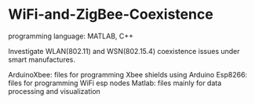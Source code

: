 # WiFi-and-ZigBee-Coexistence
programming language: MATLAB, C++

Investigate WLAN(802.11) and WSN(802.15.4) coexistence issues under smart manufactures.

ArduinoXbee: files for programming Xbee shields using Arduino
Esp8266:     files for programming WiFi esp nodes
Matlab:      files mainly for data processing and visualization
